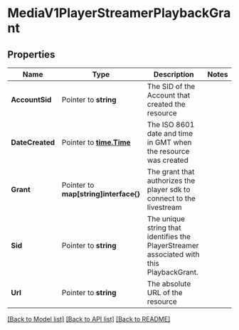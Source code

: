 # MediaV1PlayerStreamerPlaybackGrant

## Properties

Name | Type | Description | Notes
------------ | ------------- | ------------- | -------------
**AccountSid** | Pointer to **string** | The SID of the Account that created the resource |
**DateCreated** | Pointer to [**time.Time**](time.Time.md) | The ISO 8601 date and time in GMT when the resource was created |
**Grant** | Pointer to **map[string]interface{}** | The grant that authorizes the player sdk to connect to the livestream |
**Sid** | Pointer to **string** | The unique string that identifies the PlayerStreamer associated with this PlaybackGrant. |
**Url** | Pointer to **string** | The absolute URL of the resource |

[[Back to Model list]](../README.md#documentation-for-models) [[Back to API list]](../README.md#documentation-for-api-endpoints) [[Back to README]](../README.md)


